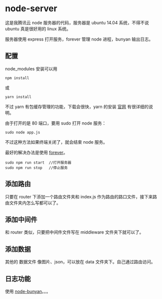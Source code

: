 # node-server
这是我腾讯云 node 服务器的代码，服务器是 ubuntu 14.04 系统，不得不说 ubuntu 真是很好用的 linux 系统。

服务器使用 express 打开服务，forever 管理 node 进程，bunyan 输出日志。

## 配置

node_modules 安装可以用

	npm install
		
或

	yarn install
	
不过 yarn 有包缓存管理的功能，下载会很快，yarn 的安装 [官网](https://yarnpkg.com/en/docs/install#mac) 有很详细的说明。

由于打开的是 80 端口，要用 sudo 打开 node 服务：

	sudo node app.js
	
不过这种方法如果终端关闭了，就会结束 node 服务。

最好的解决办法是使用 [forever](http://blog.csdn.net/huodianyan/article/details/40583287)。

	sudo npm run start	//打开服务器
	sudo npm run stop	//停止服务
	
## 添加路由

只要在 router 下添加一个路由文件夹和 index.js 作为路由的路口文件，接下来路由文件夹内怎么写都可以了。

## 添加中间件

和 router 类似，只要把中间件文件写在 middleware 文件夹下就可以了。

## 添加数据

其他的 数据文件 像图片、json，可以放在 data 文件夹下。自己通过路由访问。

## 日志功能
使用 [node-bunyan](https://github.com/trentm/node-bunyan/)。。。
